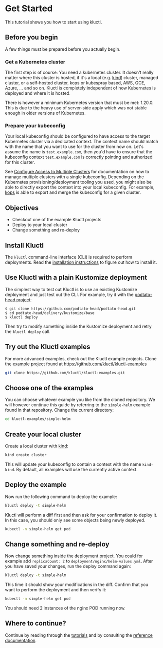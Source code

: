 <!-- This comment is uncommented when auto-synced to www-kluctl.io

---
title: "Get Started"
linkTitle: "Get Started"
description: "Get Started with Kluctl."
weight: 20
---
-->

# Get Started

This tutorial shows you how to start using kluctl.

## Before you begin

A few things must be prepared before you actually begin.

### Get a Kubernetes cluster

The first step is of course: You need a kubernetes cluster. It doesn't really matter where this cluster is hosted, if
it's a local (e.g. [kind](https://kind.sigs.k8s.io/docs/user/quick-start/)) cluster, managed cluster, or a self-hosted
cluster, kops or kubespray based, AWS, GCE, Azure, ... and so on. Kluctl
is completely independent of how Kubernetes is deployed and where it is hosted.

There is however a minimum Kubernetes version that must be met: 1.20.0. This is due to the heavy use of server-side apply
which was not stable enough in older versions of Kubernetes.

### Prepare your kubeconfig

Your local kubeconfig should be configured to have access to the target Kubernetes cluster via a dedicated context. The context
name should match with the name that you want to use for the cluster from now on. Let's assume the name is `test.example.com`,
then you'd have to ensure that the kubeconfig context `test.example.com` is correctly pointing and authorized for this
cluster.

See [Configure Access to Multiple Clusters](https://kubernetes.io/docs/tasks/access-application-cluster/configure-access-multiple-clusters/) for documentation
on how to manage multiple clusters with a single kubeconfig. Depending on the Kubernetes provisioning/deployment tooling
you used, you might also be able to directly export the context into your local kubeconfig. For example,
[kops](https://github.com/kubernetes/kops/blob/master/docs/cli/kops_export.md) is able to export and merge the kubeconfig
for a given cluster.

## Objectives

- Checkout one of the example Kluctl projects
- Deploy to your local cluster
- Change something and re-deploy

## Install Kluctl

The `kluctl` command-line interface (CLI) is required to perform deployments. Read the [installation instructions](installation.md)
to figure out how to install it.

## Use Kluctl with a plain Kustomize deployment

The simplest way to test out Kluctl is to use an existing Kustomize deployment and just test out the CLI. For example,
try it with the [podtato-head project](https://github.com/podtato-head/podtato-head):

```shell
$ git clone https://github.com/podtato-head/podtato-head.git
$ cd podtato-head/delivery/kustomize/base
$ kluctl deploy
```

Then try to modify something inside the Kustomize deployment and retry the `kluctl deploy` call.

## Try out the Kluctl examples

For more advanced examples, check out the Kluctl example projects.
Clone the example project found at https://github.com/kluctl/kluctl-examples

```sh
git clone https://github.com/kluctl/kluctl-examples.git
```

## Choose one of the examples

You can choose whatever example you like from the cloned repository. We will however continue this guide by referring
to the `simple-helm` example found in that repository. Change the current directory:

```sh
cd kluctl-examples/simple-helm
```

## Create your local cluster

Create a local cluster with [kind](https://kind.sigs.k8s.io):

```sh
kind create cluster
```

This will update your kubeconfig to contain a context with the name `kind-kind`. By default, all examples will use
the currently active context.

## Deploy the example

Now run the following command to deploy the example:

```sh
kluctl deploy -t simple-helm
```

Kluctl will perform a diff first and then ask for your confirmation to deploy it. In this case, you should only see
some objects being newly deployed.

```sh
kubectl -n simple-helm get pod
```

## Change something and re-deploy

Now change something inside the deployment project. You could for example add `replicaCount: 2` to `deployment/nginx/helm-values.yml`.
After you have saved your changes, run the deploy command again:

```sh
kluctl deploy -t simple-helm
```

This time it should show your modifications in the diff. Confirm that you want to perform the deployment and then verify
it:

```sh
kubectl -n simple-helm get pod
```

You should need 2 instances of the nginx POD running now.

## Where to continue?

Continue by reading through the [tutorials](https://kluctl.io/docs/guides/tutorials/) and by consulting
the [reference documentation](./reference).
